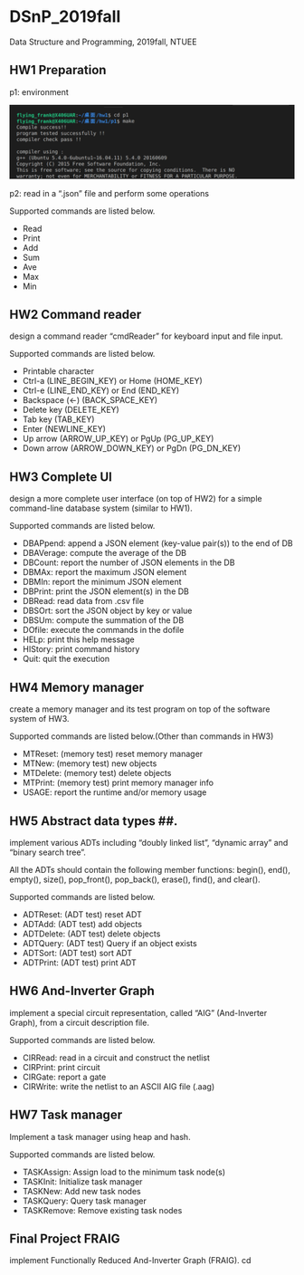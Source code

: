 # DSnP_2019fall #
Data Structure and Programming, 2019fall, NTUEE

## HW1 Preparation ##
p1: environment

![](hw1/p1/p1.png)

p2: read in a “.json” file and perform some operations

Supported commands are listed below.
* Read 
* Print
* Add
* Sum
* Ave
* Max
* Min

## HW2 Command reader ##
design a command reader “cmdReader” for keyboard input and file input.

Supported commands are listed below.
* Printable character
* Ctrl-a (LINE_BEGIN_KEY) or Home (HOME_KEY)
* Ctrl-e (LINE_END_KEY) or End (END_KEY)
* Backspace (<-) (BACK_SPACE_KEY)
* Delete key (DELETE_KEY)
* Tab key (TAB_KEY)
* Enter  (NEWLINE_KEY)
* Up arrow (ARROW_UP_KEY) or PgUp (PG_UP_KEY)
* Down arrow (ARROW_DOWN_KEY) or PgDn (PG_DN_KEY)

## HW3 Complete UI ##
design a more complete user interface (on top of HW2) for a simple command-line database system (similar to HW1).

Supported commands are listed below.
* DBAPpend: append a JSON element (key-value pair(s)) to the end of DB
* DBAVerage: compute the average of the DB
* DBCount: report the number of JSON elements in the DB
* DBMAx: report the maximum JSON element
* DBMIn: report the minimum JSON element
* DBPrint: print the JSON element(s) in the DB
* DBRead: read data from .csv file
* DBSOrt: sort the JSON object by key or value
* DBSUm: compute the summation of the DB
* DOfile: execute the commands in the dofile
* HELp: print this help message
* HIStory: print command history
* Quit: quit the execution

## HW4 Memory manager ##
create a memory manager and its test program on top of the software system of HW3.

Supported commands are listed below.(Other than commands in HW3)
* MTReset: (memory test) reset memory manager
* MTNew: (memory test) new objects
* MTDelete: (memory test) delete objects
* MTPrint: (memory test) print memory manager info
* USAGE: report the runtime and/or memory usage

## HW5 Abstract data types ##.
implement various ADTs including “doubly linked list”, “dynamic array” and “binary search tree”.

All the ADTs should contain the following member functions: begin(), end(), empty(), size(), pop_front(), pop_back(), erase(), find(), and clear().

Supported commands are listed below.
* ADTReset: (ADT test) reset ADT
* ADTAdd: (ADT test) add objects
* ADTDelete: (ADT test) delete objects
* ADTQuery: (ADT test) Query if an object exists
* ADTSort: (ADT test) sort ADT
* ADTPrint: (ADT test) print ADT

## HW6 And-Inverter Graph ##
implement a special circuit representation, called “AIG” (And-Inverter Graph), from a circuit description file.

Supported commands are listed below.
* CIRRead: read in a circuit and construct the netlist
* CIRPrint: print circuit
* CIRGate: report a gate
* CIRWrite: write the netlist to an ASCII AIG file (.aag)

## HW7 Task manager ##
Implement a task manager using heap and hash.

Supported commands are listed below.
* TASKAssign: Assign load to the minimum task node(s)
* TASKInit: Initialize task manager
* TASKNew: Add new task nodes
* TASKQuery: Query task manager
* TASKRemove: Remove existing task nodes

## Final Project FRAIG ##
implement Functionally Reduced And-Inverter Graph (FRAIG).
cd 
